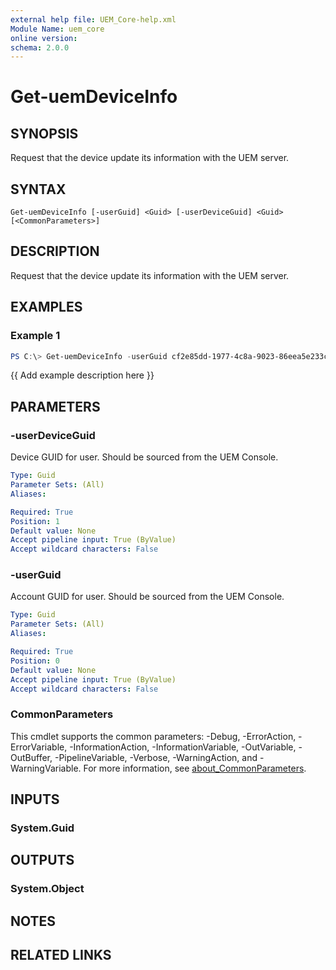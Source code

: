 ```yaml
---
external help file: UEM_Core-help.xml
Module Name: uem_core
online version:
schema: 2.0.0
---
```


# Get-uemDeviceInfo

## SYNOPSIS
Request that the device update its information with the UEM server.

## SYNTAX

```
Get-uemDeviceInfo [-userGuid] <Guid> [-userDeviceGuid] <Guid> [<CommonParameters>]
```

## DESCRIPTION
Request that the device update its information with the UEM server.

## EXAMPLES

### Example 1
```powershell
PS C:\> Get-uemDeviceInfo -userGuid cf2e85dd-1977-4c8a-9023-86eea5e233c6 -userDeviceGuid 60d360cb-7e8d-49ba-a902-c8ce8678cde2
```

{{ Add example description here }}

## PARAMETERS

### -userDeviceGuid
Device GUID for user.  Should be sourced from the UEM Console.

```yaml
Type: Guid
Parameter Sets: (All)
Aliases:

Required: True
Position: 1
Default value: None
Accept pipeline input: True (ByValue)
Accept wildcard characters: False
```

### -userGuid
Account GUID for user.  Should be sourced from the UEM Console.

```yaml
Type: Guid
Parameter Sets: (All)
Aliases:

Required: True
Position: 0
Default value: None
Accept pipeline input: True (ByValue)
Accept wildcard characters: False
```

### CommonParameters
This cmdlet supports the common parameters: -Debug, -ErrorAction, -ErrorVariable, -InformationAction, -InformationVariable, -OutVariable, -OutBuffer, -PipelineVariable, -Verbose, -WarningAction, and -WarningVariable. For more information, see [about_CommonParameters](http://go.microsoft.com/fwlink/?LinkID=113216).

## INPUTS

### System.Guid

## OUTPUTS

### System.Object
## NOTES

## RELATED LINKS
